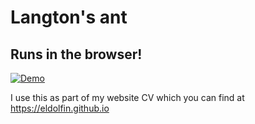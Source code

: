 # Langton's ant

## Runs in the browser!

[![Demo](https://github.com/user-attachments/assets/3c623c7a-78df-4243-a508-7778e3970d8c)](https://eldolfin.github.io/langton.wasm/?debug)

I use this as part of my website CV which you can find at
https://eldolfin.github.io
